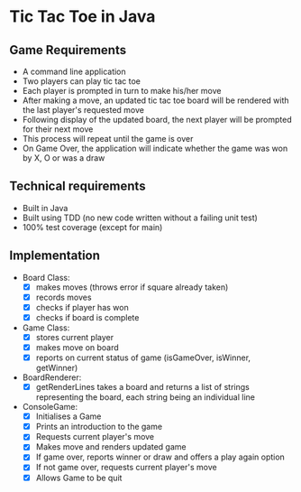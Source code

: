 # Tic Tac Toe in Java

## Game Requirements

- A command line application
- Two players can play tic tac toe
- Each player is prompted in turn to make his/her move
- After making a move, an updated tic tac toe board will be rendered with the last player's requested move
- Following display of the updated board, the next player will be prompted for their next move
- This process will repeat until the game is over
- On Game Over, the application will indicate whether the game was won by X, O or was a draw


## Technical requirements

- Built in Java
- Built using TDD (no new code written without a failing unit test)
- 100% test coverage (except for main)


## Implementation

- Board Class:
    - [x] makes moves (throws error if square already taken)
    - [x] records moves
    - [x] checks if player has won
    - [x] checks if board is complete

- Game Class:
    - [x] stores current player
    - [x] makes move on board
    - [x] reports on current status of game (isGameOver, isWinner, getWinner)

- BoardRenderer:
    - [x] getRenderLines takes a board and returns a list of strings representing the board,
    each string being an individual line

- ConsoleGame:
    - [x] Initialises a Game
    - [x] Prints an introduction to the game
    - [x] Requests current player's move
    - [x] Makes move and renders updated game
    - [x] If game over, reports winner or draw and offers a play again option
    - [x] If not game over, requests current player's move
    - [x] Allows Game to be quit
